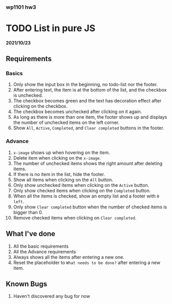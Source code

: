 ### wp1101 hw3
# TODO List in pure JS
####  2021/10/23

## Requirements
### Basics
1. Only show the input box in the beginning, no todo-list nor the footer.
2. After entering text, the item is at the bottom of the list, and the checkbox is unchecked.
3. The checkbox becomes green and the text has decoration effect after clicking on the checkbox. 
4. The checkbox becomes unchecked after clicking on it again.
5. As long as there is more than one item, the footer shows up and displays the number of unchecked items on the left corner.
6. Show `All`, `Active`, `Completed`, and `Clear completed` buttons in the footer.

### Advance
1. `x-image` shows up when hovering on the item.
2. Delete item when clicking on the `x-image`.
3. The number of unchecked items shows the right amount after deleting items.
4. If there is no item in the list, hide the footer.
5. Show all items when clicking on the `All` button.
6. Only show unchecked items when clicking on the `Active` button.
7. Only show checked items when clicking on the `Completed` button.
8. When all the items is checked, show an empty list and a footer with `0 left`.
9. Only show `Clear completed` button when the number of checked items is bigger than 0.
10. Remove checked items when clicking on `Clear completed`.

## What I've done
1. All the basic requirements
2. All the Advance requirements
3. Always shows all the items after entering a new one.
4. Reset the placeholder to `What needs to be done?` after entering a new item. 

## Known Bugs
1. Haven't discovered any bug for now
